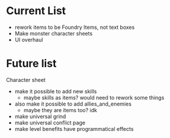 # Current List
 - rework items to be Foundry Items, not text boxes
 - Make monster character sheets
 - UI overhaul

# Future list
Character sheet
 - make it possible to add new skills
    - maybe skills as items? would need to rework some things
 - also make it possible to add allies_and_enemies
    - maybe they are items too? idk
 - make universal grind
 - make universal conflict page
 - make level benefits have programmatical effects